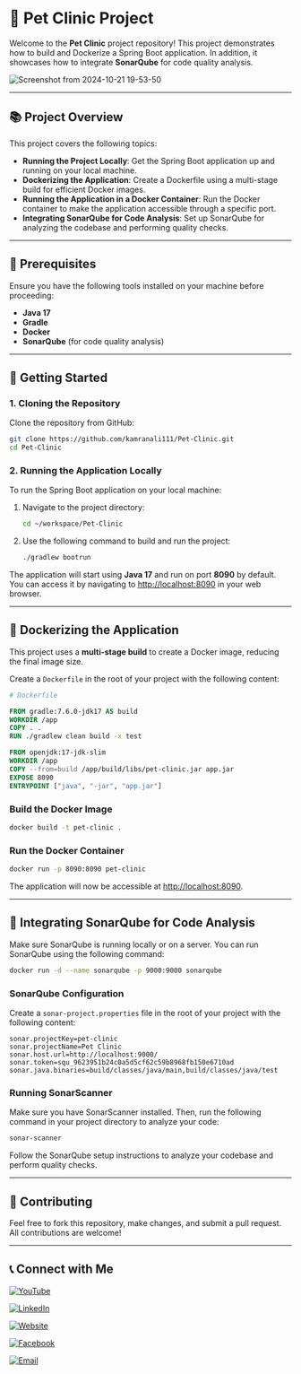 
# 🐾 Pet Clinic Project

Welcome to the **Pet Clinic** project repository! This project demonstrates how to build and Dockerize a Spring Boot application. In addition, it showcases how to integrate **SonarQube** for code quality analysis.

![Screenshot from 2024-10-21 19-53-50](https://github.com/user-attachments/assets/8a66809b-b798-4a60-845d-d2db30835c02)

---

## 📚 Project Overview

This project covers the following topics:

- **Running the Project Locally**: Get the Spring Boot application up and running on your local machine.
- **Dockerizing the Application**: Create a Dockerfile using a multi-stage build for efficient Docker images.
- **Running the Application in a Docker Container**: Run the Docker container to make the application accessible through a specific port.
- **Integrating SonarQube for Code Analysis**: Set up SonarQube for analyzing the codebase and performing quality checks.

---

## 🔧 Prerequisites

Ensure you have the following tools installed on your machine before proceeding:

- **Java 17**
- **Gradle**
- **Docker**
- **SonarQube** (for code quality analysis)

---

## 🚀 Getting Started

### 1. Cloning the Repository

Clone the repository from GitHub:

```bash
git clone https://github.com/kamranali111/Pet-Clinic.git
cd Pet-Clinic
```

### 2. Running the Application Locally

To run the Spring Boot application on your local machine:

1. Navigate to the project directory:

   ```bash
   cd ~/workspace/Pet-Clinic
   ```

2. Use the following command to build and run the project:

   ```bash
   ./gradlew bootrun
   ```

The application will start using **Java 17** and run on port **8090** by default. You can access it by navigating to [http://localhost:8090](http://localhost:8090) in your web browser.

---

## 🐳 Dockerizing the Application

This project uses a **multi-stage build** to create a Docker image, reducing the final image size.

Create a `Dockerfile` in the root of your project with the following content:

```dockerfile
# Dockerfile

FROM gradle:7.6.0-jdk17 AS build
WORKDIR /app
COPY . .
RUN ./gradlew clean build -x test

FROM openjdk:17-jdk-slim
WORKDIR /app
COPY --from=build /app/build/libs/pet-clinic.jar app.jar
EXPOSE 8090
ENTRYPOINT ["java", "-jar", "app.jar"]
```

### Build the Docker Image

```bash
docker build -t pet-clinic .
```

### Run the Docker Container

```bash
docker run -p 8090:8090 pet-clinic
```

The application will now be accessible at [http://localhost:8090](http://localhost:8090).

---

## 🧪 Integrating SonarQube for Code Analysis

Make sure SonarQube is running locally or on a server. You can run SonarQube using the following command:

```bash
docker run -d --name sonarqube -p 9000:9000 sonarqube
```

### SonarQube Configuration

Create a `sonar-project.properties` file in the root of your project with the following content:

```properties
sonar.projectKey=pet-clinic
sonar.projectName=Pet Clinic
sonar.host.url=http://localhost:9000/
sonar.token=squ_9623951b24c0a5d5cf62c59b8968fb150e6710ad
sonar.java.binaries=build/classes/java/main,build/classes/java/test
```

### Running SonarScanner

Make sure you have SonarScanner installed. Then, run the following command in your project directory to analyze your code:

```bash
sonar-scanner
```

Follow the SonarQube setup instructions to analyze your codebase and perform quality checks.

---

## 🤝 Contributing

Feel free to fork this repository, make changes, and submit a pull request. All contributions are welcome!

---

## 📞 Connect with Me

[![YouTube](https://img.shields.io/badge/YouTube-Channel-red?logo=youtube&logoColor=white&style=for-the-badge)](https://www.youtube.com/@KamranAli-lx6cm)

[![LinkedIn](https://img.shields.io/badge/LinkedIn-Profile-blue?logo=linkedin&logoColor=white&style=for-the-badge)](https://www.linkedin.com/in/kamran-ali-devops)

[![Website](https://img.shields.io/badge/Website-Visit-green?logo=google-chrome&logoColor=white&style=for-the-badge)](https://www.kamrandevops.com/)

[![Facebook](https://img.shields.io/badge/Facebook-Profile-blue?logo=facebook&logoColor=white&style=for-the-badge)](https://web.facebook.com/p/kamran-100004855200872/)

[![Email](https://img.shields.io/badge/Email-kamranali.it111@gmail.com-orange?logo=gmail&logoColor=white&style=for-the-badge)](mailto:kamranali.it111@gmail.com)


